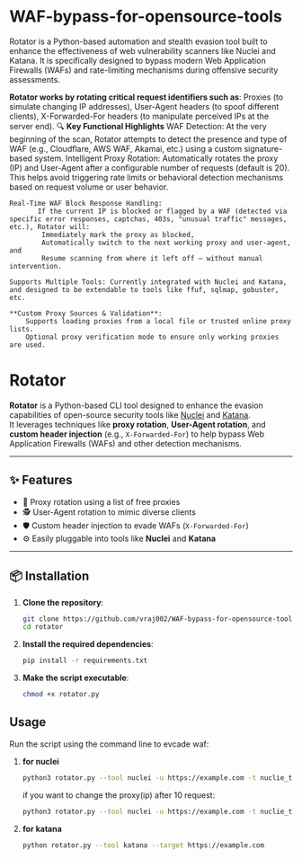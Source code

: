 # WAF-bypass-for-opensource-tools
Rotator is a Python-based automation and stealth evasion tool built to enhance the effectiveness of web vulnerability scanners like Nuclei and Katana. It is specifically designed to bypass modern Web Application Firewalls (WAFs) and rate-limiting mechanisms during offensive security assessments.

**Rotator works by rotating critical request identifiers such as**:
    Proxies (to simulate changing IP addresses),
    User-Agent headers (to spoof different clients),
    X-Forwarded-For headers (to manipulate perceived IPs at the server end).
🔍 **Key Functional Highlights**
    WAF Detection: At the very beginning of the scan, Rotator attempts to detect the presence and type of WAF (e.g., Cloudflare, AWS WAF, Akamai, etc.) using a custom signature-based system.
    Intelligent Proxy Rotation:
        Automatically rotates the proxy (IP) and User-Agent after a configurable number of requests (default is 20).
        This helps avoid triggering rate limits or behavioral detection mechanisms based on request volume or user behavior.

    Real-Time WAF Block Response Handling:
           If the current IP is blocked or flagged by a WAF (detected via specific error responses, captchas, 403s, "unusual traffic" messages, etc.), Rotator will:
            Immediately mark the proxy as blocked,
            Automatically switch to the next working proxy and user-agent, and
            Resume scanning from where it left off — without manual intervention.

    Supports Multiple Tools: Currently integrated with Nuclei and Katana, and designed to be extendable to tools like ffuf, sqlmap, gobuster, etc.

    **Custom Proxy Sources & Validation**:
        Supports loading proxies from a local file or trusted online proxy lists.
        Optional proxy verification mode to ensure only working proxies are used. 
# Rotator

**Rotator** is a Python-based CLI tool designed to enhance the evasion capabilities of open-source security tools like [Nuclei](https://github.com/projectdiscovery/nuclei) and [Katana](https://github.com/projectdiscovery/katana).  
It leverages techniques like **proxy rotation**, **User-Agent rotation**, and **custom header injection** (e.g., `X-Forwarded-For`) to help bypass Web Application Firewalls (WAFs) and other detection mechanisms.

---

## ✨ Features

- 🔄 Proxy rotation using a list of free proxies
- 🕵️ User-Agent rotation to mimic diverse clients
- 🛡️ Custom header injection to evade WAFs (`X-Forwarded-For`)
- ⚙️ Easily pluggable into tools like **Nuclei** and **Katana**

---

## 📦 Installation

1. **Clone the repository**:
   ```bash
   git clone https://github.com/vraj002/WAF-bypass-for-opensource-tools.git
   cd rotator
    ```
   
2. **Install the required dependencies**:
   ```bash
   pip install -r requirements.txt
   ```
  
3.  **Make the script executable**:
    ```bash
    chmod +x rotator.py
    ```
## Usage

Run the script using the command line to evcade waf:

1. **for nuclei**
    ```bash
   python3 rotator.py --tool nuclei -u https://example.com -t nuclie_template
   ```
     if you want to change the proxy(ip) after 10 request:
    ```bash
    python3 rotator.py --tool nuclei -u https://example.com -t nuclie_template --rotation 10
    ```
  
2. **for katana**
    ```bash
   python rotator.py --tool katana --target https://example.com  
    ```
